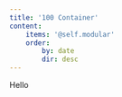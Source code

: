 ```yaml
---
title: '100 Container'
content:
    items: '@self.modular'
    order:
        by: date
        dir: desc
---
```


<p>Hello</p>																		
			
			
			